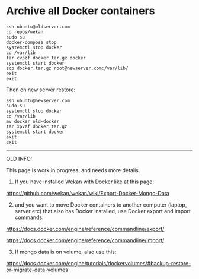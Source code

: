 # Archive all Docker containers

```
ssh ubuntu@oldserver.com
cd repos/wekan
sudo su
docker-compose stop
systemctl stop docker
cd /var/lib
tar cvpzf docker.tar.gz docker
systemctl start docker
scp docker.tar.gz root@newserver.com:/var/lib/
exit
exit
```
Then on new server restore:
```
ssh ubuntu@newserver.com
sudo su
systemctl stop docker
cd /var/lib
mv docker old-docker
tar xpvzf docker.tar.gz
systemctl start docker
exit
exit
```

***

OLD INFO:

This page is work in progress, and needs more details.

1) If you have installed Wekan with Docker like at this page:

https://github.com/wekan/wekan/wiki/Export-Docker-Mongo-Data

2) and you want to move Docker containers to another computer (laptop, server etc) that also has Docker installed, use Docker export and import commands:

https://docs.docker.com/engine/reference/commandline/export/

https://docs.docker.com/engine/reference/commandline/import/

3) If mongo data is on volume, also use this:

https://docs.docker.com/engine/tutorials/dockervolumes/#backup-restore-or-migrate-data-volumes
